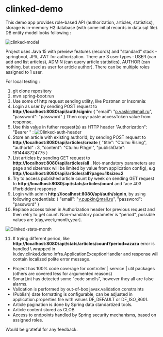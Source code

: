 # clinked-demo

This demo app provides role-based API (authorization, articles, statistics), storage is in-memory H2 database (with some initial records in data.sql file). 
DB entity model looks following :

![clinked-model](https://user-images.githubusercontent.com/16892576/109687845-52386e80-7b8c-11eb-8ea3-7f883f642dcb.png)

Project uses Java 15 with preview features (records) and "standard" stack - springboot, JPA, JWT for authorization. There are 3 user types : USER (can add and list articles), ADMIN (can query article statistics), AUTHOR (can nothing, but used as user for article author). There can be multiple roles assigned to 1 user.

For local testing :
1) git clone repository
2) mvn spring-boot:run
3) Use some of http request sending utility, like Postman or Insomnia:
4) Login as user by sending POST request to **http://localhost:8080/api/auth/signin**:
{
	"email": "p.vaskin@mail.ru",
	"password": "password"
}
Then copy-paste accessToken value from response.
5) Use this value in futher request(s) as HTTP header "Authorization": "Bearer <insert accessToken here>" :
![Clinked-auth-header](https://user-images.githubusercontent.com/16892576/109690418-ff13eb00-7b8e-11eb-91a2-c284d718fa9e.png)
6) Store an article with existing authorId, by sending POST request to **http://localhost:8080/api/articles/create**
{
	"title": "Ctulhu Rising",
	"authorId" : 3,
	"content": "Ctulhu Fthgn!",
	"publishDate": 1614448724775
} 
7) List articles by sending GET request to **http://localhost:8080/api/articles/all** . Not-mandatory parameters are page and size(max will be limited by value from application config), e.g **http://localhost:8080/api/articles/all?page=1&size=2**
8) Try to access published article count by week on sending GET request to **http://localhost:8080/api/stats/articles/count** and face 403 (Forbidden) response
9) Login with admin **http://localhost:8080/api/auth/signin**, by using following credentials:
{
	"email": "v.pupkin@mail.ru",
	"password": "password"
}
10) Replace access token in Authorization header for previous request and then retry to get count. Non-mandatory parameter is "period", possible values are [day,week,month,year]. 

![Clinked-stats-month](https://user-images.githubusercontent.com/16892576/109692538-53b86580-7b91-11eb-934d-33d42eaedba2.png)

11) If trying different period, like **http://localhost:8080/api/stats/articles/count?period=azaza** error is handled \ wrapped in lv.dev.clinked.demo.infra.ApplicationExceptionHandler and response will contain localized polite error message.

- Project has 100% code coverage for controller | service | util packages (others are covered less for argumented reasons)
- SonarLint has detected some "code smells", however they all are false alarms.
- Validation is performed by out-of-box javax.validation constraints
- (Publish) date formatting is configurable, can be adjusted in application.properties file with values DF_DEFAULT or DF_ISO_8601.
- Article pagination is done by Spring data standartized tools.
- Article content stored as CLOB
- Access to endpoints handled by Spring security mechanisms, based on assigned roles.

Would be grateful for any feedback.
